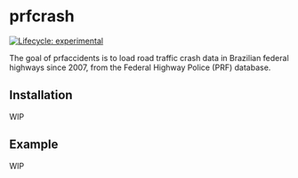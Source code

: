 
<!-- README.md is generated from README.Rmd. Please edit that file -->

# prfcrash

<!-- badges: start -->

[![Lifecycle:
experimental](https://img.shields.io/badge/lifecycle-experimental-orange.svg)](https://lifecycle.r-lib.org/articles/stages.html#experimental)
<!-- badges: end -->

The goal of prfaccidents is to load road traffic crash data in Brazilian
federal highways since 2007, from the Federal Highway Police (PRF)
database.

## Installation

WIP

## Example

WIP
